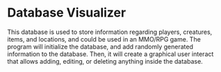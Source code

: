 # Database Visualizer
This database is used to store information regarding players, creatures, items, and locations, and could be used in an MMO/RPG game.  The program will initialize the database, and add randomly generated information to the database.  Then, it will create a graphical user interact that allows adding, editing, or deleting anything inside the database.  